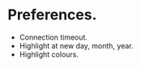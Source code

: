 Preferences.
============

 * Connection timeout.
 * Highlight at new day, month, year.
 * Highlight colours.
 
 
